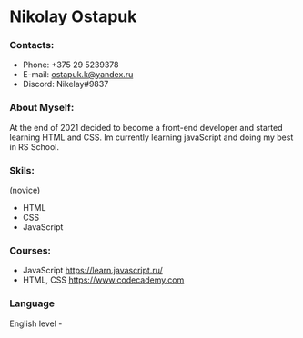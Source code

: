 # Nikolay Ostapuk
### Contacts:
  * Phone: +375 29 5239378
  * E-mail: ostapuk.k@yandex.ru
  * Discord: Nikelay#9837
### About Myself:
  At the end of 2021 decided to become a front-end developer and started learning HTML and CSS. Im currently learning javaScript and doing my best in RS School.
### Skils:
(novice)
  * HTML 
  * CSS 
  * JavaScript 
### Courses:
  * JavaScript https://learn.javascript.ru/
  * HTML, CSS https://www.codecademy.com
### Language
  English level - 
